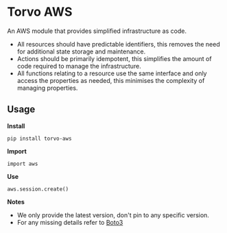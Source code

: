 
# Torvo AWS

An AWS module that provides simplified infrastructure as code.

* All resources should have predictable identifiers, this removes the need for additional state storage and maintenance.
* Actions should be primarily idempotent, this simplifies the amount of code required to manage the infrastructure.
* All functions relating to a resource use the same interface and only access the properties as needed, this minimises the complexity of managing properties.

## Usage

**Install**

```
pip install torvo-aws
```


**Import**

```
import aws
```

**Use**

```
aws.session.create()
```

**Notes**

* We only provide the latest version, don't pin to any specific version.
* For any missing details refer to [Boto3](https://boto3.amazonaws.com/v1/documentation/api/latest/index.html)
